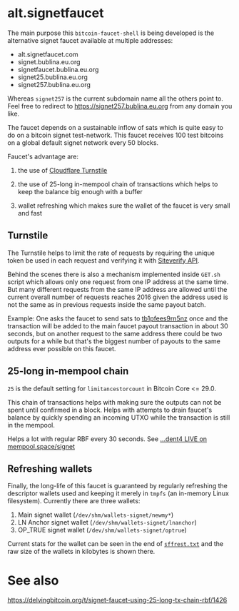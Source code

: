 # alt.signetfaucet

The main purpose this `bitcoin-faucet-shell` is being developed
is the alternative signet faucet available at multiple addresses:

 * alt.signetfaucet.com
 * signet.bublina.eu.org
 * signetfaucet.bublina.eu.org
 * signet25.bublina.eu.org
 * signet257.bublina.eu.org

Whereas `signet257` is the current subdomain name all the others point
to. Feel free to redirect to https://signet257.bublina.eu.org from any
domain you like.

The faucet depends on a sustainable inflow of sats which is quite easy
to do on a bitcoin signet test-network. This faucet receives 100 test
bitcoins on a global default signet network every 50 blocks.

Faucet's advantage are:

 1. the use of [Cloudflare Turnstile](
https://cloudflare.com/application-services/products/turnstile/)

 2. the use of 25-long in-mempool chain of transactions which helps
to keep the balance big enough with a buffer

 3. wallet refreshing which makes sure
the wallet of the faucet is very small and fast

## Turnstile

The Turnstile helps to limit the rate of requests by requiring the unique
token be used in each request and verifying it with [Siteverify API](
https://developers.cloudflare.com/turnstile/get-started/server-side-validation).

Behind the scenes there is also a mechanism implemented inside `GET.sh`
script which allows only one request from one IP address at the same time.
But many different requests from the same IP address are allowed until
the current overall number of requests reaches 2016 given the address
used is not the same as in previous requests inside the same payout batch.

Example: One asks the faucet to send sats to [tb1pfees9rn5nz](
https://signet257.bublina.eu.org/?x=tb1pfees9rn5nz) once and the transaction
will be added to the main faucet payout transaction in about 30 seconds,
but on another request to the same address there could be two outputs for
a while but that's the biggest number of payouts to the same address ever
possible on this faucet.


## 25-long in-mempool chain

`25` is the default setting for `limitancestorcount` in Bitcoin Core <= 29.0.

This chain of transactions helps with making sure the outputs can not be
spent until confirmed in a block. Helps with attempts to drain faucet's
balance by quickly spending an incoming UTXO while the transaction is still
in the mempool.

Helps a lot with regular RBF every 30 seconds.
See [...dent4 LIVE on mempool.space/signet](https://mempool.space/signet/address/tb1p4tp4l6glyr2gs94neqcpr5gha7344nfyznfkc8szkreflscsdkgqsdent4)


## Refreshing wallets

Finally, the long-life of this faucet is guaranteed by regularly refreshing
the descriptor wallets used and keeping it merely in `tmpfs` (an in-memory
Linux filesystem). Currently there are three wallets:

 1. Main signet wallet (`/dev/shm/wallets-signet/newmy*`)
 2. LN Anchor signet wallet (`/dev/shm/wallets-signet/lnanchor`)
 3. OP_TRUE signet wallet (`/dev/shm/wallets-signet/optrue`)

Current stats for the wallet can be seen in the end of [`sffrest.txt`](
https://signet257.bublina.eu.org/sffrest.txt) and the raw size of the wallets
in kilobytes is shown there.


# See also

https://delvingbitcoin.org/t/signet-faucet-using-25-long-tx-chain-rbf/1426
